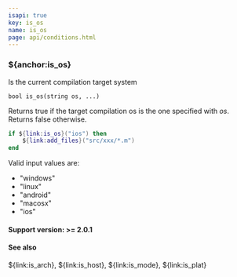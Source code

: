 ```yaml
---
isapi: true
key: is_os
name: is_os
page: api/conditions.html
---
```


### ${anchor:is_os}

Is the current compilation target system

`bool is_os(string os, ...)`

Returns true if the target compilation os is the one specified with *os*. Returns false otherwise.

```lua
if ${link:is_os}("ios") then
    ${link:add_files}("src/xxx/*.m")
end
```

Valid input values are:

* "windows"
* "linux"
* "android"
* "macosx"
* "ios"

#### Support version: >= 2.0.1

#### See also

${link:is_arch}, ${link:is_host}, ${link:is_mode}, ${link:is_plat}
